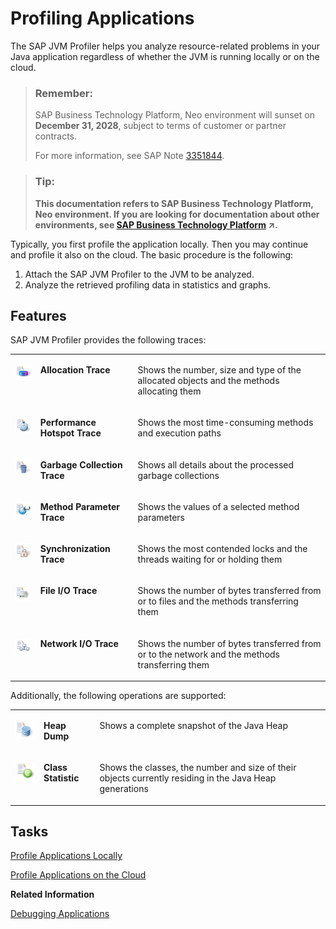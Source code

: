 <!-- loio8967d195af3c4c249cfeef80736ea21e -->

# Profiling Applications

The SAP JVM Profiler helps you analyze resource-related problems in your Java application regardless of whether the JVM is running locally or on the cloud.

> ### Remember:  
> SAP Business Technology Platform, Neo environment will sunset on **December 31, 2028**, subject to terms of customer or partner contracts.
> 
> For more information, see SAP Note [3351844](https://me.sap.com/notes/3351844).

> ### Tip:  
> **This documentation refers to SAP Business Technology Platform, Neo environment. If you are looking for documentation about other environments, see [SAP Business Technology Platform](https://help.sap.com/viewer/65de2977205c403bbc107264b8eccf4b/Cloud/en-US/6a2c1ab5a31b4ed9a2ce17a5329e1dd8.html "SAP Business Technology Platform (SAP BTP) is an integrated offering comprised of four technology portfolios: database and data management, application development and integration, analytics, and intelligent technologies. The platform offers users the ability to turn data into business value, compose end-to-end business processes, and build and extend SAP applications quickly.") :arrow_upper_right:.**

Typically, you first profile the application locally. Then you may continue and profile it also on the cloud. The basic procedure is the following:

1.  Attach the SAP JVM Profiler to the JVM to be analyzed.
2.  Analyze the retrieved profiling data in statistics and graphs.



## Features

SAP JVM Profiler provides the following traces:


<table>
<tr>
<td valign="top">

![Allocation Trace](images/Allocation_Trace_3a6b8f5.png)



</td>
<td valign="top">

**Allocation Trace**



</td>
<td valign="top">

Shows the number, size and type of the allocated objects and the methods allocating them



</td>
</tr>
<tr>
<td valign="top">

![Performance Hotspot](images/Performance_Hotspot_eb933c4.png)



</td>
<td valign="top">

**Performance Hotspot Trace**



</td>
<td valign="top">

Shows the most time-consuming methods and execution paths



</td>
</tr>
<tr>
<td valign="top">

![Garbage Collection](images/Garbage_Collection_79b8d24.png)



</td>
<td valign="top">

**Garbage Collection Trace** 



</td>
<td valign="top">

Shows all details about the processed garbage collections



</td>
</tr>
<tr>
<td valign="top">

![Method Parameter](images/Method_Parameter_2e30671.png)



</td>
<td valign="top">

**Method Parameter Trace** 



</td>
<td valign="top">

Shows the values of a selected method parameters



</td>
</tr>
<tr>
<td valign="top">

![Synchronization Trace](images/Synchronization_Trace_7dcc239.png)



</td>
<td valign="top">

**Synchronization Trace** 



</td>
<td valign="top">

Shows the most contended locks and the threads waiting for or holding them



</td>
</tr>
<tr>
<td valign="top">

![File IO Trace](images/File_IO_Trace_659beb4.png)



</td>
<td valign="top">

**File I/O Trace** 



</td>
<td valign="top">

Shows the number of bytes transferred from or to files and the methods transferring them



</td>
</tr>
<tr>
<td valign="top">

![Network IO Trace](images/Network_IO_Trace_3b44cab.png)



</td>
<td valign="top">

**Network I/O Trace**



</td>
<td valign="top">

Shows the number of bytes transferred from or to the network and the methods transferring them



</td>
</tr>
</table>

Additionally, the following operations are supported:


<table>
<tr>
<td valign="top">

![Heap Dump](images/Heap_Dump_9ada3e7.png)



</td>
<td valign="top">

**Heap Dump**



</td>
<td valign="top">

Shows a complete snapshot of the Java Heap



</td>
</tr>
<tr>
<td valign="top">

![Class Statistic](images/Class_Statistic_3c21a26.png)



</td>
<td valign="top">

**Class Statistic** 



</td>
<td valign="top">

Shows the classes, the number and size of their objects currently residing in the Java Heap generations



</td>
</tr>
</table>



## Tasks

[Profile Applications Locally](profile-applications-locally-db76619.md)

[Profile Applications on the Cloud](profile-applications-on-the-cloud-088e6ee.md)

**Related Information**  


[Debugging Applications](../30-development-neo/debugging-applications-6ac5536.md "After you have created a Web application and tested it locally, you may want to inspect its runtime behavior and state by debugging the application in SAP BTP.")

